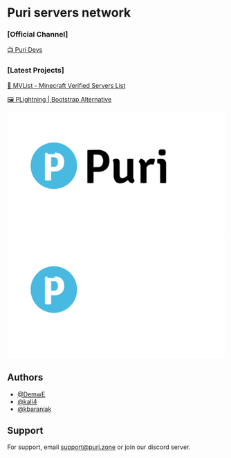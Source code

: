
# Puri servers network

### [Official Channel]
[📺 Puri Devs](https://www.youtube.com/@puridevs)

### [Latest Projects] 
[📝 MVList - Minecraft Verified Servers List](https://mvlist.puri.zone)

[🖼️ PLightning | Bootstrap Alternative](https://github.com/Puri-Devs/PLightning)



![Logo](https://raw.githubusercontent.com/Puri-Devs/Files/main/Puri(official%20logo)2.png#gh-light-mode-only)
![Logo](https://raw.githubusercontent.com/Puri-Devs/Files/main/Puri(official%20logo)4.png#gh-dark-mode-only)


## Authors

- [@DemwE](https://github.com/orgs/Puri-Devs/people)
- [@kali4](https://github.com/orgs/Puri-Devs/people)
- [@kbaraniak](https://github.com/orgs/Puri-Devs/people)

## Support

For support, email support@puri.zone or join our discord server.

